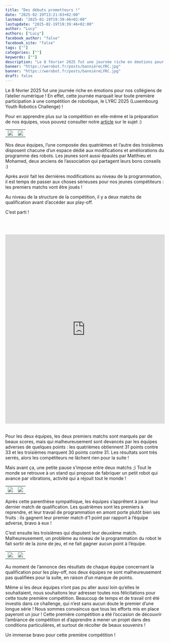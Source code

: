 ```yaml
---
title: "Des débuts prometteurs !"
date: "2025-02-19T13:21:03+02:00"
lastmod: "2025-02-19T19:39:46+02:00"
lastupdate: "2025-02-19T19:39:46+02:00"
author: "Lucy"
authors: ["Lucy"]
facebook_author: "false"
facebook_site: "false"
tags: [""]
categories: [""]
keywords: [""]
description: "Le 8 février 2025 fut une journée riche en émotions pour nos collégiens de l’atelier numérique ! En effet, cette journée marquait leur toute première participation à une compétition de robotique, le LYRC 2025 (Luxembourg Youth Robotics Challenge) ! "
baneer: "https://werobot.fr/posts/bannièreLYRC.jpg"
banner: "https://werobot.fr/posts/bannièreLYRC.jpg"
draft: false
---
```

Le 8 février 2025 fut une journée riche en émotions pour nos collégiens de l’atelier numérique ! En effet, cette journée marquait leur toute première participation à une compétition de robotique, le LYRC 2025 (Luxembourg Youth Robotics Challenge) !



Pour en apprendre plus sur la compétition en elle-même et la préparation de nos équipes, vous pouvez consulter notre [article](https://werobot.fr/blog/we_robot_au_luxembourg_/) sur le sujet :)

  
<center>
<table>
<tr>
<td><img src="https://werobot.fr/posts/stand1.jpg"></td>
<td><img src="https://werobot.fr/posts/stand2.jpg"></td>
</tr>
</table>
</center>
  

Nos deux équipes, l’une composée des quatrièmes et l’autre des troisièmes disposent chacune d’un espace dédié aux modifications et améliorations du programme des robots. Les jeunes sont aussi épaulés par Matthieu et Mohamed, deux anciens de l’association qui partagent leurs bons conseils :)

  

Après avoir fait les dernières modifications au niveau de la programmation, il est temps de passer aux choses sérieuses pour nos jeunes compétiteurs : les premiers matchs vont être joués !

  

Au niveau de la structure de la compétition, il y a deux matchs de qualification avant d’accéder aux play-off.

  

C’est parti !

  
<br><br>
<iframe class="youtube-player" width="100%" height="597" src="https://www.youtube.com/embed/RbRq7b4DFgM?
si=STpn8ruz9UL30wK_
version=3&amp;rel=1&amp;showsearch=0&amp;showinfo=1&amp;iv_load_policy=1&amp;fs=1&amp;hl=fr-FR&amp;autohide=2&amp;wmode=transparent" allowfullscreen="true" style="border:0;" sandbox="allow-scripts allow-same-origin allow-popups allow-presentation allow-popups-to-escape-sandbox"></iframe>
<br><br>

Pour les deux équipes, les deux premiers matchs sont marqués par de beaux scores, mais qui malheureusement sont devancés par les équipes adverses de quelques points : les quatrièmes obtiennent 31 points contre 33 et les troisièmes marquent 30 points contre 31. Les résultats sont très serrés, alors les compétiteurs ne lâchent rien pour la suite !

  

Mais avant ça, une petite pause s’impose entre deux matchs ;) Tout le monde se retrouve à un stand qui propose de fabriquer un petit robot qui avance par vibrations, activité qui a réjouit tout le monde !


<center>
<table>
<tr>
<td><img src="https://werobot.fr/posts/atelier1.jpg"></td>
<td><img src="https://werobot.fr/posts/atelier2.jpg"></td>
</tr>
</table>
</center>



Après cette parenthèse sympathique, les équipes s’apprêtent à jouer leur dernier match de qualification. Les quatrièmes sont les premiers à reprendre, et leur travail de programmation en amont porte plutôt bien ses fruits : ils gagnent leur premier match d’1 point par rapport à l’équipe adverse, bravo à eux !



C’est ensuite les troisièmes qui disputent leur deuxième match. Malheureusement, un problème au niveau de la programmation du robot le fait sortir de la zone de jeu, et ne fait gagner aucun point à l’équipe.

<center>
<table>
<tr>
<td><img src="https://werobot.fr/posts/prog1.jpg"></td>
<td><img src="https://werobot.fr/posts/prog2.jpg"></td>
</tr>
</table>
</center>

Au moment de l’annonce des résultats de chaque équipe concernant la qualification pour les play-off, nos deux équipes ne sont malheureusement pas qualifiées pour la suite, en raison d’un manque de points.

  

Même si les deux équipes n’ont pas pu aller aussi loin qu’elles le souhaitaient, nous souhaitons leur adresser toutes nos félicitations pour cette toute première compétition. Beaucoup de temps et de travail ont été investis dans ce challenge, qui n’est sans aucun doute le premier d’une longue série ! Nous sommes convaincus que tous les efforts mis en place payeront un jour ! Cette première compétition a été l’occasion de découvrir l’ambiance de compétition et d’apprendre à mener un projet dans des conditions particulières, et surtout de récolter de beaux souvenirs !

  

Un immense bravo pour cette première compétition !

